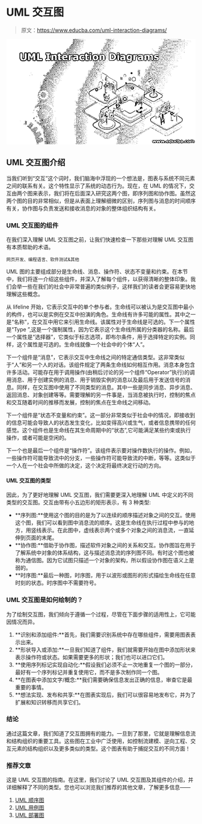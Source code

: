 # UML 交互图

> 原文：<https://www.educba.com/uml-interaction-diagrams/>

![UML Interaction Diagrams](img/20cc942591dbc8701d2c0be84c68f604.png)



## UML 交互图介绍

当我们听到“交互”这个词时，我们脑海中浮现的一个想法是，图表与系统不同元素之间的联系有关。这个特性显示了系统的动态行为。现在，在 UML 的情况下，交互由两个图来表示，我们将在后面深入研究这两个图，即序列图和协作图。虽然这两个图的目的非常相似，但是从表面上理解细微的区别，序列图与消息的时间顺序有关，协作图与负责发送和接收消息的对象的整体组织结构有关。

### UML 交互图的组件

在我们深入理解 UML 交互图之前，让我们快速检查一下那些对理解 UML 交互图有本质帮助的术语。

<small>网页开发、编程语言、软件测试&其他</small>

UML 图的主要组成部分是生命线、消息、操作符、状态不变量和约束。在本节中，我们将逐一介绍这些组件，并深入了解每个组件，以获得清晰的整体印象。我们会举一些在我们的社会中非常普遍的类似例子，这样我们的读者会更容易更快地理解这些概念。

从 lifeline 开始，它表示交互中的单个参与者。生命线可以被认为是交互图中最小的构件，也可以是实例在交互中扮演的角色。生命线有许多可能的属性。其中之一是“名称”，在交互中用它来引用生命线。该属性对于生命线是可选的。下一个属性是“Type ”,这是一个强制属性，因为它表示这个生命线所属的分类器的名称。最后一个属性是“选择器”，它类似于标志选项，即布尔条件，用于选择特定的实例。同样，这个属性是可选的。生命线就像一个社会中的个体“人”。

下一个组件是“消息”，它表示交互中生命线之间的特定通信类型。这非常类似于“人”和另一个人的对话。该组件规定了两条生命线如何相互作用。消息本身包含许多活动。可能存在用于调用操作(由稍后讨论的另一个组件“Operator”执行)的调用消息、用于创建实例的消息、用于销毁实例的消息以及最后用于发送信号的消息。同样，在交互图中使用了不同类型的消息。其中一些是同步消息、异步消息、返回消息、对象创建等等。需要理解的另一件事是，当消息被执行时，控制的焦点和交互随着时间的推移而发展，控制的焦点在生命线之间移动。

下一个组件是“状态不变量和约束”。这一部分非常类似于社会中的情况，即接收到的信息可能会导致人的状态发生变化，比如变得高兴或生气，或者信息携带的任何感觉。这个组件也是生命线在其生命周期中的“状态”,它可能满足某些约束或执行操作，或者可能是空闲的。

下一个也是最后一个组件是“操作符”。该组件表示要对操作数执行的操作。例如，一些操作符可能导致流中的分支，一些操作符可能导致流的中断，等等。这类似于一个人在一个社会中所做的决定，这个决定将最终决定行动的方向。

#### UML 交互图的类型

因此，为了更好地理解 UML 交互图，我们需要更深入地理解 UML 中定义的不同类型的交互图。交互由带有小五边形的矩形表示，有 3 种类型:

*   **序列图:**使用这个图的目的是为了以连续的顺序描述对象之间的交互。使用这个图，我们可以看到图中消息流的顺序。这是生命线在执行过程中参与的地方，用竖线表示。在此图中，虚线表示两个或多个对象之间的消息流，一直延伸到页面的末尾。
*   **协作图:**借助于协作图，描述软件对象之间的关系和交互。协作图旨在用于了解系统中对象的体系结构，这与描述消息流的序列图不同。有时这个图也被称为通信图。因为它试图只描述一个对象的架构，所以假设协作图在语义上是弱的。
*   **时序图:**最后一种图，时序图，用于以波形或图形的形式描绘生命线在任意时刻的状态。时序图中不需要符号。

### UML 交互图是如何绘制的？

为了绘制交互图，我们倾向于遵循一个过程，尽管在下面步骤的适用性上，它可能因情况而异。

1.  **识别和添加组件:**首先，我们需要识别系统中存在哪些组件，需要用图表表示出来。
2.  **形状导入或添加:**一旦我们知道了组件，我们就需要开始在图中添加形状来表示操作符或状态。如果需要更多的形状；我们也可以进口它们。
3.  **使用序列标记实现自动化:**假设我们必须不止一次地重复一个图的一部分，最好有一个序列标记并重复使用它，而不是多次制作同一个图。
4.  **在图表中添加文字/概念:**我们需要确保信息发出正确的信息，审查它是最重要的事情。
5.  **想法实现、发布和共享:**在图表实现后，我们可以很容易地发布它，并为了扩展和知识转移而共享它们。

### 结论

通过这篇文章，我们知道了交互图拥有的能力。一旦到了那里，它就是理解信息流和结构组织的重要工具。这些图在工业中广泛使用，如控制流建模、逆向工程、交互元素的结构组织以及更多类似的类型。这个图表有助于捕捉交互的不同方面！

### 推荐文章

这是 UML 交互图的指南。在这里，我们讨论了 UML 交互图及其组件的介绍，并详细解释了不同的类型。您也可以浏览我们推荐的其他文章，了解更多信息——

1.  [UML 顺序图](https://www.educba.com/uml-sequence-diagram/)
2.  [UML 用例图](https://www.educba.com/uml-use-case-diagram/)
3.  [UML 部署图](https://www.educba.com/uml-deployment-diagram/)





